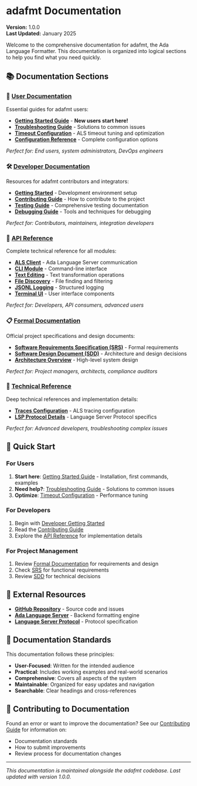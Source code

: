 # adafmt Documentation

**Version:** 1.0.0  
**Last Updated:** January 2025

Welcome to the comprehensive documentation for adafmt, the Ada Language Formatter. This documentation is organized into logical sections to help you find what you need quickly.

## 📚 Documentation Sections

### 👤 [User Documentation](user/index.md)
Essential guides for adafmt users:
- **[Getting Started Guide](user/getting-started.md)** - **New users start here!**
- **[Troubleshooting Guide](user/troubleshooting.md)** - Solutions to common issues
- **[Timeout Configuration](user/timeout-guide.md)** - ALS timeout tuning and optimization
- **[Configuration Reference](user/configuration.md)** - Complete configuration options

*Perfect for: End users, system administrators, DevOps engineers*

### 🛠️ [Developer Documentation](developer/index.md)
Resources for adafmt contributors and integrators:
- **[Getting Started](developer/getting-started.md)** - Development environment setup
- **[Contributing Guide](developer/contributing.md)** - How to contribute to the project
- **[Testing Guide](developer/testing.md)** - Comprehensive testing documentation
- **[Debugging Guide](developer/debugging.md)** - Tools and techniques for debugging

*Perfect for: Contributors, maintainers, integration developers*

### 🔧 [API Reference](api/index.md)
Complete technical reference for all modules:
- **[ALS Client](api/als_client.md)** - Ada Language Server communication
- **[CLI Module](api/cli.md)** - Command-line interface
- **[Text Editing](api/edits.md)** - Text transformation operations
- **[File Discovery](api/file_discovery.md)** - File finding and filtering
- **[JSONL Logging](api/logging_jsonl.md)** - Structured logging
- **[Terminal UI](api/tui.md)** - User interface components

*Perfect for: Developers, API consumers, advanced users*

### 📋 [Formal Documentation](formal/index.md)
Official project specifications and design documents:
- **[Software Requirements Specification (SRS)](formal/SRS.md)** - Formal requirements
- **[Software Design Document (SDD)](formal/SDD.md)** - Architecture and design decisions
- **[Architecture Overview](formal/architecture.md)** - High-level system design

*Perfect for: Project managers, architects, compliance auditors*

### 📖 [Technical Reference](reference/index.md)
Deep technical references and implementation details:
- **[Traces Configuration](reference/traces-config.md)** - ALS tracing configuration
- **[LSP Protocol Details](reference/lsp-protocol.md)** - Language Server Protocol specifics

*Perfect for: Advanced developers, troubleshooting complex issues*

## 🚀 Quick Start

### For Users
1. **Start here**: [Getting Started Guide](user/getting-started.md) - Installation, first commands, examples
2. **Need help?**: [Troubleshooting Guide](user/troubleshooting.md) - Solutions to common issues
3. **Optimize**: [Timeout Configuration](user/timeout-guide.md) - Performance tuning

### For Developers
1. Begin with [Developer Getting Started](developer/getting-started.md)
2. Read the [Contributing Guide](developer/contributing.md)
3. Explore the [API Reference](api/index.md) for implementation details

### For Project Management
1. Review [Formal Documentation](formal/index.md) for requirements and design
2. Check [SRS](formal/SRS.md) for functional requirements
3. Review [SDD](formal/SDD.md) for technical decisions

## 🔗 External Resources

- **[GitHub Repository](https://github.com/abitofhelp/adafmt)** - Source code and issues
- **[Ada Language Server](https://github.com/AdaCore/ada_language_server)** - Backend formatting engine
- **[Language Server Protocol](https://microsoft.github.io/language-server-protocol/)** - Protocol specification

## 📝 Documentation Standards

This documentation follows these principles:
- **User-Focused**: Written for the intended audience
- **Practical**: Includes working examples and real-world scenarios  
- **Comprehensive**: Covers all aspects of the system
- **Maintainable**: Organized for easy updates and navigation
- **Searchable**: Clear headings and cross-references

## 🤝 Contributing to Documentation

Found an error or want to improve the documentation? See our [Contributing Guide](developer/contributing.md) for information on:
- Documentation standards
- How to submit improvements
- Review process for documentation changes

---

*This documentation is maintained alongside the adafmt codebase. Last updated with version 1.0.0.*